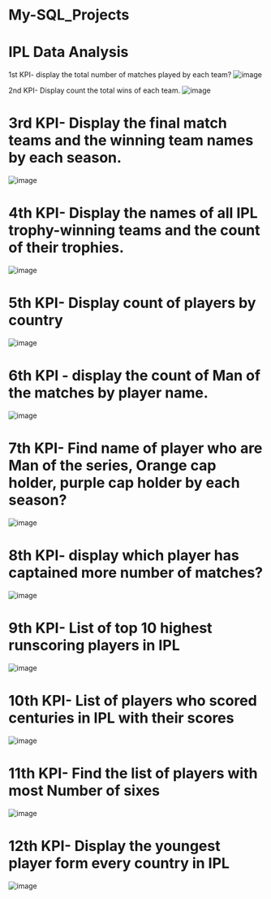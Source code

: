 # My-SQL_Projects

# IPL Data Analysis


  1st KPI- display the total number of matches played by each team?
![image](https://github.com/AkshayPetkar023/My-SQL_Projects/assets/102145773/62e1b67b-2957-441c-bc44-37dd712c9ec7)

  2nd KPI- Display count the total wins of each team.
![image](https://github.com/AkshayPetkar023/My-SQL_Projects/assets/102145773/39edc4e5-d21c-4332-bdf1-4e4d1ee8dfc9)

# 3rd KPI- Display the final match teams and the winning team names by each season.
![image](https://github.com/AkshayPetkar023/My-SQL_Projects/assets/102145773/fa7af5f8-b38c-404d-89f8-16cff3738274)

# 4th KPI- Display the names of all IPL trophy-winning teams and the count of their trophies.
![image](https://github.com/AkshayPetkar023/My-SQL_Projects/assets/102145773/9cd1a8a3-3487-4dd0-b7ff-0ee59181b618)

# 5th KPI- Display count of players by country
![image](https://github.com/AkshayPetkar023/My-SQL_Projects/assets/102145773/e2943c57-a0f0-4a27-93fd-be2b2d0a0c29)


# 6th KPI - display the count of Man of the matches by player name.
![image](https://github.com/AkshayPetkar023/My-SQL_Projects/assets/102145773/97d28cd3-708f-4ef2-b452-2a89bd906478)


# 7th KPI- Find name of player who are  Man of the series, Orange cap holder, purple cap holder by each season?
![image](https://github.com/AkshayPetkar023/My-SQL_Projects/assets/102145773/ae753ee8-4dbf-4cb8-a8d7-0aa1e7d3c50f)


# 8th KPI- display which player has captained more number of matches?
![image](https://github.com/AkshayPetkar023/My-SQL_Projects/assets/102145773/3329c276-50a6-4795-b9d1-87fe9970024f)

 # 9th KPI- List of top 10 highest runscoring players in IPL
 ![image](https://github.com/AkshayPetkar023/My-SQL_Projects/assets/102145773/9fd6b462-b6c5-476a-8b57-0ab64f0c485d)

# 10th KPI- List of players who scored centuries in IPL with their scores
![image](https://github.com/AkshayPetkar023/My-SQL_Projects/assets/102145773/1e8f03bd-8f64-4119-ad7e-ba93fdc830fe)

# 11th KPI- Find the list of players with most Number of sixes
![image](https://github.com/AkshayPetkar023/My-SQL_Projects/assets/102145773/b7ac2590-ed6b-4af8-9e1a-67cdec2c8fbf)

# 12th KPI- Display the youngest player form every country in IPL
![image](https://github.com/AkshayPetkar023/My-SQL_Projects/assets/102145773/83ec9cf4-fe55-4d58-99dd-90afc824cbd4)





